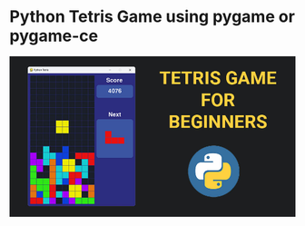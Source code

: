 # Python Tetris Game using pygame or pygame-ce

<p align="center">
  <img src="preview.jpg" alt="" width="960">
</p>
